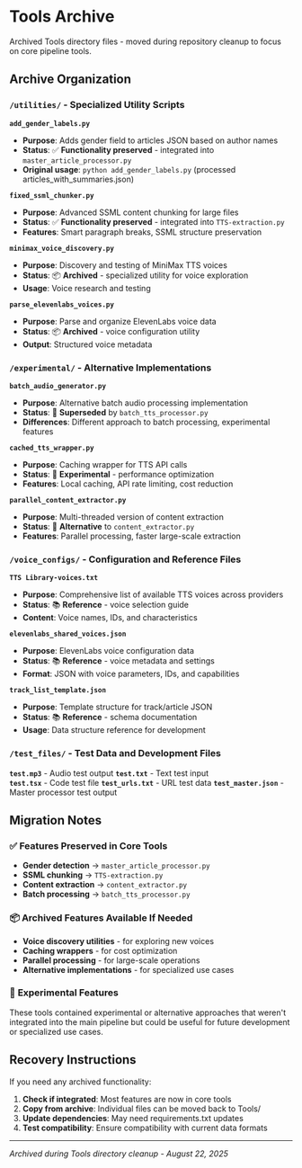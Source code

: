 # Tools Archive

Archived Tools directory files - moved during repository cleanup to focus on core pipeline tools.

## Archive Organization

### `/utilities/` - Specialized Utility Scripts

**`add_gender_labels.py`**
- **Purpose**: Adds gender field to articles JSON based on author names
- **Status**: ✅ **Functionality preserved** - integrated into `master_article_processor.py`
- **Original usage**: `python add_gender_labels.py` (processed articles_with_summaries.json)

**`fixed_ssml_chunker.py`** 
- **Purpose**: Advanced SSML content chunking for large files
- **Status**: ✅ **Functionality preserved** - integrated into `TTS-extraction.py`
- **Features**: Smart paragraph breaks, SSML structure preservation

**`minimax_voice_discovery.py`**
- **Purpose**: Discovery and testing of MiniMax TTS voices
- **Status**: 📦 **Archived** - specialized utility for voice exploration
- **Usage**: Voice research and testing

**`parse_elevenlabs_voices.py`**
- **Purpose**: Parse and organize ElevenLabs voice data
- **Status**: 📦 **Archived** - voice configuration utility
- **Output**: Structured voice metadata

### `/experimental/` - Alternative Implementations

**`batch_audio_generator.py`**
- **Purpose**: Alternative batch audio processing implementation  
- **Status**: 🔄 **Superseded** by `batch_tts_processor.py`
- **Differences**: Different approach to batch processing, experimental features

**`cached_tts_wrapper.py`**
- **Purpose**: Caching wrapper for TTS API calls
- **Status**: 🔄 **Experimental** - performance optimization
- **Features**: Local caching, API rate limiting, cost reduction

**`parallel_content_extractor.py`**
- **Purpose**: Multi-threaded version of content extraction
- **Status**: 🔄 **Alternative** to `content_extractor.py`
- **Features**: Parallel processing, faster large-scale extraction

### `/voice_configs/` - Configuration and Reference Files

**`TTS Library-voices.txt`**
- **Purpose**: Comprehensive list of available TTS voices across providers
- **Status**: 📚 **Reference** - voice selection guide
- **Content**: Voice names, IDs, and characteristics

**`elevenlabs_shared_voices.json`**
- **Purpose**: ElevenLabs voice configuration data
- **Status**: 📚 **Reference** - voice metadata and settings
- **Format**: JSON with voice parameters, IDs, and capabilities

**`track_list_template.json`**
- **Purpose**: Template structure for track/article JSON
- **Status**: 📚 **Reference** - schema documentation
- **Usage**: Data structure reference for development

### `/test_files/` - Test Data and Development Files

**`test.mp3`** - Audio test output
**`test.txt`** - Text test input  
**`test.tsx`** - Code test file
**`test_urls.txt`** - URL test data
**`test_master.json`** - Master processor test output

## Migration Notes

### ✅ **Features Preserved in Core Tools**

- **Gender detection** → `master_article_processor.py`
- **SSML chunking** → `TTS-extraction.py` 
- **Content extraction** → `content_extractor.py`
- **Batch processing** → `batch_tts_processor.py`

### 📦 **Archived Features Available If Needed**

- **Voice discovery utilities** - for exploring new voices
- **Caching wrappers** - for cost optimization
- **Parallel processing** - for large-scale operations
- **Alternative implementations** - for specialized use cases

### 🔄 **Experimental Features**

These tools contained experimental or alternative approaches that weren't integrated into the main pipeline but could be useful for future development or specialized use cases.

## Recovery Instructions

If you need any archived functionality:

1. **Check if integrated**: Most features are now in core tools
2. **Copy from archive**: Individual files can be moved back to Tools/
3. **Update dependencies**: May need requirements.txt updates
4. **Test compatibility**: Ensure compatibility with current data formats

---
*Archived during Tools directory cleanup - August 22, 2025*
